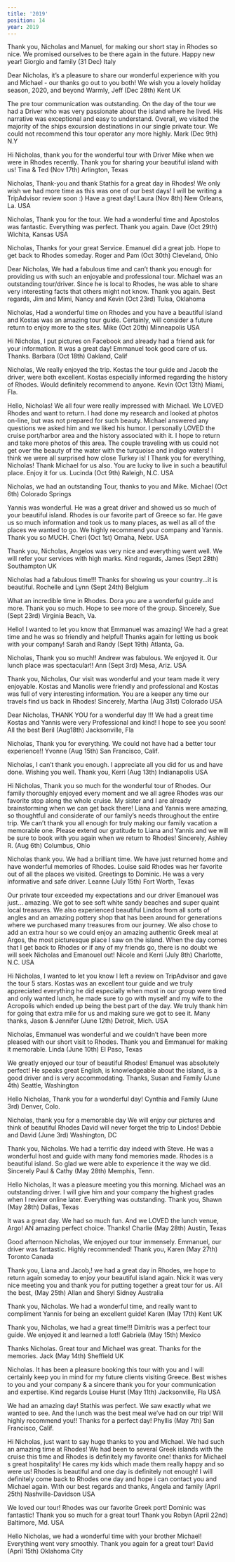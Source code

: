 ```yaml
---
title: '2019'
position: 14
year: 2019
---
```


Thank you, Nicholas and Manuel, for making our short stay in Rhodes so nice. We promised ourselves to be there again in the future.  Happy new year! Giorgio and family (31 Dec) Italy

Dear Nicholas, it’s a pleasure to share our wonderful experience with you and Michael - our thanks go out to you both! We wish you a lovely holiday season, 2020, and beyond Warmly, Jeff (Dec 28th) Kent UK

The pre tour communication was outstanding. On the day of the tour we had a Driver who was very passionate about the island where he lived. His narrative was exceptional and easy to understand. Overall, we visited the majority of the ships excursion destinations in our single private tour. We could not recommend this tour operator any more highly.  Mark (Dec 9th) N.Y

Hi Nicholas, thank you for the wonderful tour with Driver Mike when we were in Rhodes recently. Thank you for sharing your beautiful island with us!  Tina & Ted (Nov 17th) Arlington, Texas

Nicholas, Thank-you and thank Stathis for a great day in Rhodes! We only wish we had more time as this was one of our best days! I will be writing a TripAdvisor review soon :)    Have a great day!  Laura (Nov 8th) New Orleans, La. USA

Nicholas, Thank you for the tour.  We had a wonderful time and Apostolos was fantastic. Everything was perfect. Thank you again.    Dave (Oct 29th) Wichita, Kansas USA

Nicholas, Thanks for your great Service. Emanuel did a great job. Hope to get back to Rhodes someday.  Roger and Pam (Oct 30th) Cleveland, Ohio

Dear Nicholas, We had a fabulous time and can’t thank you enough for providing us with such an enjoyable and professional tour. Michael was an outstanding tour/driver. Since he is local to Rhodes, he was able to share very interesting facts that others might not know. Thank you again. Best regards, Jim and Mimi, Nancy and Kevin (Oct 23rd) Tulsa, Oklahoma

Nicholas, Had a wonderful time on Rhodes and you have a beautiful island and Kostas was an amazing tour guide. Certainly, will consider a future return to enjoy more to the sites.  Mike (Oct 20th) Minneapolis USA

Hi Nicholas, I put pictures on Facebook and already had a friend ask for your information. It was a great day! Emmanuel took good care of us. Thanks. Barbara (Oct 18th) Oakland, Calif

Nicholas, We really enjoyed the trip. Kostas the tour guide and Jacob the driver, were both excellent. Kostas especially informed regarding the history of Rhodes. Would definitely recommend to anyone.  Kevin (Oct 13th) Miami, Fla.

Hello, Nicholas! We all four were really impressed with Michael. We LOVED Rhodes and want to return. I had done my research and looked at photos on-line, but was not prepared for such beauty.   Michael answered any questions we asked him and we liked his humor. I personally LOVED the cruise port/harbor area and the history associated with it. I hope to return and take more photos of this area.    The couple traveling with us could not get over the beauty of the water with the turquoise and indigo waters! I think we were all surprised how close Turkey is! I Thank you for everything, Nicholas! Thank Michael for us also. You are lucky to live in such a beautiful place. Enjoy it for us.  Lucinda (Oct 9th) Raleigh, N.C. USA

Nicholas, we had an outstanding Tour, thanks to you and Mike.  Michael (Oct 6th) Colorado Springs

Yannis was wonderful. He was a great driver and showed us so much of your beautiful island. Rhodes is our favorite part of Greece so far. He gave us so much information and took us to many places, as well as all of the places we wanted to go. We highly recommend your company and Yannis. Thank you so MUCH.  Cheri (Oct 1st) Omaha, Nebr. USA

Thank you, Nicholas, Angelos was very nice and everything went well. We will refer your services with high marks.  Kind regards, James (Sept 28th) Southampton UK

Nicholas had a fabulous time!!! Thanks for showing us your country...it is beautiful.  Rochelle and Lynn (Sept 24th) Belgium

What an incredible time in Rhodes. Dora you are a wonderful guide and more. Thank you so much. Hope to see more of the group. Sincerely, Sue (Sept 23rd) Virginia Beach, Va.

Hello! I wanted to let you know that Emmanuel was amazing! We had a great time and he was so friendly and helpful! Thanks again for letting us book with your company!  Sarah and Randy (Sept 19th) Atlanta, Ga.

Nicholas, Thank you so much!! Andrew was fabulous. We enjoyed it. Our lunch place was spectacular!!  Ann (Sept 3rd) Mesa, Ariz. USA

Thank you, Nicholas, Our visit was wonderful and your team made it very enjoyable. Kostas and Manolis were friendly and professional and Kostas was full of very interesting information. You are a keeper any time our travels find us back in Rhodes!  Sincerely, Martha (Aug 31st) Colorado USA

Dear Nicholas, THANK YOU for a wonderful day !!! We had a great time Kostas and Yannis were very Professional and kind!  I hope to see you soon!  All the best Beril (Aug18th) Jacksonville, Fla

Nicholas, Thank you for everything. We could not have had a better tour experience!! Yvonne (Aug 15th) San Francisco, Calif.

Nicholas, I can’t thank you enough. I appreciate all you did for us and have done. Wishing you well.  Thank you, Kerri (Aug 13th) Indianapolis USA

Hi Nicholas, Thank you so much for the wonderful tour of Rhodes. Our family thoroughly enjoyed every moment and we all agree Rhodes was our favorite stop along the whole cruise. My sister and I are already brainstorming when we can get back there! Liana and Yannis were amazing, so thoughtful and considerate of our family’s needs throughout the entire trip. We can’t thank you all enough for truly making our family vacation a memorable one. Please extend our gratitude to Liana and Yannis and we will be sure to book with you again when we return to Rhodes!  Sincerely, Ashley R. (Aug 6th) Columbus, Ohio

Nicholas thank you. We had a brilliant time. We have just returned home and have wonderful memories of Rhodes. Louise said Rhodes was her favorite out of all the places we visited. Greetings to Dominic. He was a very informative and safe driver.  Leanne (July 15th) Fort Worth, Texas

Our private tour exceeded my expectations and our driver Emanouel was just... amazing. We got to see soft white sandy beaches and super quaint local treasures. We also experienced beautiful Lindos from all sorts of angles and an amazing pottery shop that has been around for generations where we purchased many treasures from our journey. We also chose to add an extra hour so we could enjoy an amazing authentic Greek meal at Argos, the most picturesque place I saw on the island. When the day comes that I get back to Rhodes or if any of my friends go, there is no doubt we will seek Nicholas and Emanouel out!  Nicole and Kerri (July 8th) Charlotte, N.C. USA

Hi Nicholas, I wanted to let you know I left a review on TripAdvisor and gave the tour 5 stars. Kostas was an excellent tour guide and we truly appreciated everything he did especially when most in our group were tired and only wanted lunch, he made sure to go with myself and my wife to the Acropolis which ended up being the best part of the day. We truly thank him for going that extra mile for us and making sure we got to see it.  Many thanks, Jason & Jennifer (June 12th) Detroit, Mich. USA

Nicholas, Emmanuel was wonderful and we couldn’t have been more pleased with our short visit to Rhodes. Thank you and Emmanuel for making it memorable. Linda (June 10th) El Paso, Texas

We greatly enjoyed our tour of beautiful Rhodes! Emanuel was absolutely perfect! He speaks great English, is knowledgeable about the island, is a good driver and is very accommodating.  Thanks, Susan and Family (June 4th) Seattle, Washington

Hello Nicholas, Thank you for a wonderful day! Cynthia and Family (June 3rd) Denver, Colo.

Nicholas, thank you for a memorable day We will enjoy our pictures and think of beautiful Rhodes David will never forget the trip to Lindos!  Debbie and David (June 3rd) Washington, DC

Thank you, Nicholas. We had a terrific day indeed with Steve. He was a wonderful host and guide with many fond memories made. Rhodes is a beautiful island. So glad we were able to experience it the way we did. Sincerely Paul & Cathy (May 28th) Memphis, Tenn.

Hello Nicholas, It was a pleasure meeting you this morning. Michael was an outstanding driver. I will give him and your company the highest grades when I review online later.  Everything was outstanding. Thank you, Shawn (May 28th) Dallas, Texas

It was a great day. We had so much fun. And we LOVED the lunch venue, Argo! AN amazing perfect choice.  Thanks! Charlie (May 28th) Austin, Texas

Good afternoon Nicholas, We enjoyed our tour immensely. Emmanuel, our driver was fantastic. Highly recommended! Thank you, Karen (May 27th) Toronto Canada

Thank you, Liana and Jacob,! we had a great day in Rhodes, we hope to return again someday to enjoy your beautiful island again. Nick it was very nice meeting you and thank you for putting together a great tour for us. All the best, (May 25th) Allan and Sheryl Sidney Australia

Thank you, Nicholas. We had a wonderful time, and really want to compliment Yannis for being an excellent guide!  Karen (May 17th) Kent UK

Thank you, Nicholas, we had a great time!!! Dimitris was a perfect tour guide. We enjoyed it and learned a lot!!  Gabriela (May 15th) Mexico

Thanks Nicholas. Great tour and Michael was great. Thanks for the memories. Jack (May 14th) Sheffield UK

Nicholas. It has been a pleasure booking this tour with you and I will certainly keep you in mind for my future clients visiting Greece. Best wishes to you and your company & a sincere thank you for your communication and expertise. Kind regards Louise Hurst (May 11th) Jacksonville, Fla USA

We had an amazing day! Stathis was perfect. We saw exactly what we wanted to see. And the lunch was the best meal we’ve had on our trip! Will highly recommend you!! Thanks for a perfect day! Phyllis (May 7th) San Francisco, Calif.

Hi Nicholas, just want to say huge thanks to you and Michael. We had such an amazing time at Rhodes! We had been to several Greek islands with the cruise this time and Rhodes is definitely my favorite one! thanks for Michael s great hospitality! He cares my kids which made them really happy and so were us! Rhodes is beautiful and one day is definitely not enough! I will definitely come back to Rhodes one day and hope i can contact you and Michael again. With our best regards and thanks, Angela and family (April 25th) Nashville-Davidson USA

We loved our tour! Rhodes was our favorite Greek port! Dominic was fantastic! Thank you so much for a great tour! Thank you Robyn (April 22nd) Baltimore, Md. USA

Hello Nicholas, we had a wonderful time with your brother Michael! Everything went very smoothly. Thank you again for a great tour! David (April 15th) Oklahoma City
